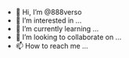 - 👋 Hi, I’m @888verso
- 👀 I’m interested in ...
- 🌱 I’m currently learning ...
- 💞️ I’m looking to collaborate on ...
- 📫 How to reach me ...

<!---
888verso/888verso is a ✨ special ✨ repository because its `README.md` (this file) appears on your GitHub profile.
You can click the Preview link to take a look at your changes.
--->

